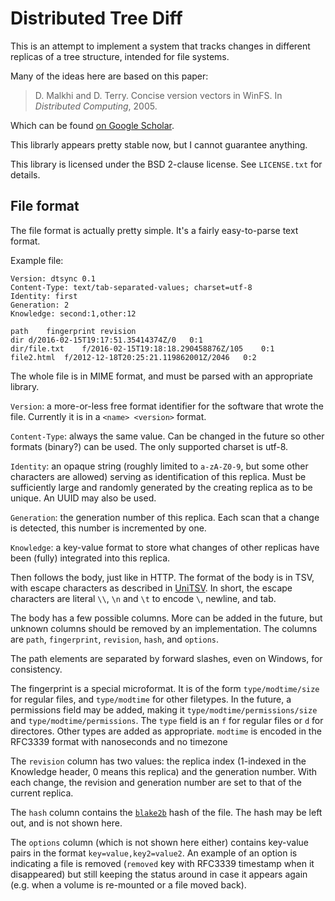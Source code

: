 # Distributed Tree Diff

This is an attempt to implement a system that tracks changes in different
replicas of a tree structure, intended for file systems.

Many of the ideas here are based on this paper:

> D. Malkhi and D. Terry. Concise version vectors in WinFS. In *Distributed
> Computing*, 2005.

Which can be found [on Google Scholar](https://scholar.google.nl/scholar?cluster=15694180381552406021).

This librarly appears pretty stable now, but I cannot guarantee anything.

This library is licensed under the BSD 2-clause license. See `LICENSE.txt` for
details.

## File format

The file format is actually pretty simple. It's a fairly easy-to-parse text
format.

Example file:

    Version: dtsync 0.1
    Content-Type: text/tab-separated-values; charset=utf-8
    Identity: first
    Generation: 2
    Knowledge: second:1,other:12
    
    path	fingerprint	revision
    dir	d/2016-02-15T19:17:51.35414374Z/0	0:1
    dir/file.txt	f/2016-02-15T19:18:18.290458876Z/105	0:1
    file2.html	f/2012-12-18T20:25:21.119862001Z/2046	0:2

The whole file is in MIME format, and must be parsed with an appropriate
library.

`Version`: a more-or-less free format identifier for the software that wrote the
file. Currently it is in a `<name> <version>` format.

`Content-Type`: always the same value. Can be changed in the future so other
formats (binary?) can be used. The only supported charset is utf-8.

`Identity`: an opaque string (roughly limited to `a-zA-Z0-9`, but some other
characters are allowed) serving as identification of this replica. Must be
sufficiently large and randomly generated by the creating replica as to be
unique. An UUID may also be used.

`Generation`: the generation number of this replica. Each scan that a change is
detected, this number is incremented by one.

`Knowledge`: a key-value format to store what changes of other replicas have
been (fully) integrated into this replica.

Then follows the body, just like in HTTP. The format of the body is in TSV, with
escape characters as described in [UniTSV](https://github.com/aykevl/unitsv). In
short, the escape characters are literal `\\`, `\n` and `\t` to encode `\`,
newline, and tab.

The body has a few possible columns. More can be added in the future, but
unknown columns should be removed by an implementation. The columns are `path`,
`fingerprint`, `revision`, `hash`, and `options`.

The path elements are separated by forward slashes, even on Windows, for
consistency.

The fingerprint is a special microformat. It is of the form `type/modtime/size`
for regular files, and `type/modtime` for other filetypes. In the future, a
permissions field may be added, making it `type/modtime/permissions/size` and
`type/modtime/permissions`. The `type` field is an `f` for regular files or `d`
for directores. Other types are added as appropriate. `modtime` is encoded in
the RFC3339 format with nanoseconds and no timezone

The `revision` column has two values: the replica index (1-indexed in the
Knowledge header, 0 means this replica) and the generation number. With each
change, the revision and generation number are set to that of the current
replica.

The `hash` column contains the [`blake2b`](https://blake2.net/) hash of the
file. The hash may be left out, and is not shown here.

The `options` column (which is not shown here either) contains key-value pairs
in the format `key=value,key2=value2`. An example of an option is indicating a
file is removed (`removed` key with RFC3339 timestamp when it disappeared) but
still keeping the status around in case it appears again (e.g. when a volume is
re-mounted or a file moved back).
